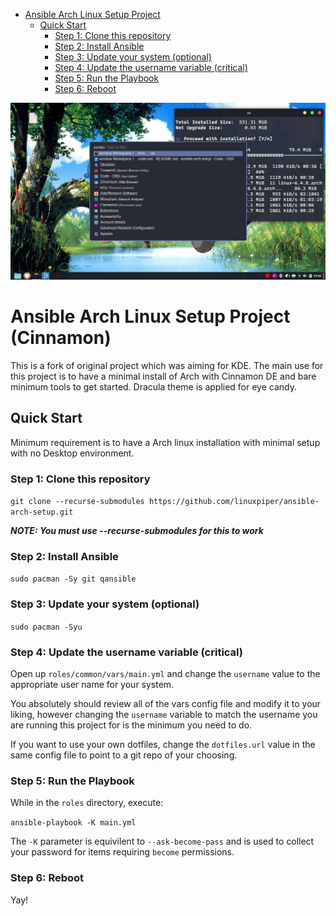 - [Ansible Arch Linux Setup Project](#ansible-arch-linux-setup-project)
  - [Quick Start](#quick-start)
    - [Step 1: Clone this repository](#step-1-clone-this-repository)
    - [Step 2: Install Ansible](#step-2-install-ansible)
    - [Step 3: Update your system (optional)](#step-3-update-your-system-optional)
    - [Step 4: Update the username variable (critical)](#step-4-update-the-username-variable-critical)
    - [Step 5: Run the Playbook](#step-5-run-the-playbook)
    - [Step 6: Reboot](#step-6-reboot)


![Screenshot](https://github.com/manussekhar/ansible-arch-setup/blob/main/images/screenshot.png)

# Ansible Arch Linux Setup Project (Cinnamon)
This is a fork of original project which was aiming for KDE. The main use for this project is to have a minimal install of Arch with Cinnamon DE and bare minimum tools to get started. Dracula theme is applied for eye candy.



## Quick Start

Minimum requirement is to have a Arch linux installation with minimal setup with no Desktop environment. 

### Step 1: Clone this repository
`git clone --recurse-submodules https://github.com/linuxpiper/ansible-arch-setup.git`

***NOTE: You must use --recurse-submodules for this to work***

### Step 2: Install Ansible
`sudo pacman -Sy git qansible`

### Step 3: Update your system (optional)
`sudo pacman -Syu`


### Step 4: Update the username variable (critical)

Open up `roles/common/vars/main.yml` and change the `username` value to the appropriate user name for your system.

You absolutely should review all of the vars config file and modify it to your liking, however changing the `username` variable to match the username you are running this project for is the minimum you need to do.

If you want to use your own dotfiles, change the `dotfiles.url` value in the same config file to point to a git repo of your choosing.

### Step 5: Run the Playbook
While in the `roles` directory, execute:

`ansible-playbook -K main.yml`

The `-K` parameter is equivilent to `--ask-become-pass` and is used to collect your password for items requiring `become` permissions. 


### Step 6: Reboot
Yay!

